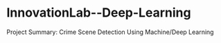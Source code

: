 # InnovationLab--Deep-Learning
Project Summary: Crime Scene Detection Using Machine/Deep Learning  
